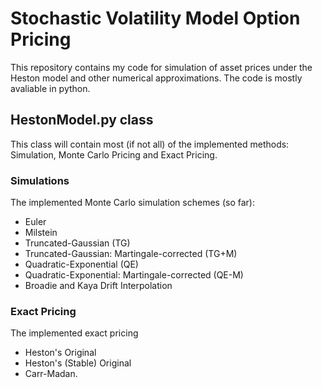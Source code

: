 # Stochastic Volatility Model Option Pricing
This repository contains my code for simulation of asset prices under the Heston model and other numerical approximations. The code is mostly avaliable in python.

## HestonModel.py class
This class will contain most (if not all) of the implemented methods: Simulation, Monte Carlo Pricing and Exact Pricing.

### Simulations
The implemented Monte Carlo simulation schemes (so far):
- Euler
- Milstein
- Truncated-Gaussian (TG)
- Truncated-Gaussian: Martingale-corrected (TG+M)
- Quadratic-Exponential (QE)
- Quadratic-Exponential: Martingale-corrected (QE-M)
- Broadie and Kaya Drift Interpolation
### Exact Pricing
The implemented exact pricing 
- Heston's Original
- Heston's (Stable) Original
- Carr-Madan.
